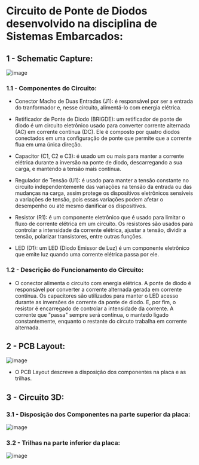 <h1>Circuito de Ponte de Diodos desenvolvido na disciplina de Sistemas Embarcados:</h1>

<h2>1 - Schematic Capture:</h2>

![image](https://user-images.githubusercontent.com/110207330/227061166-73e10507-8c7e-495f-9cdd-3201ae3c7a2f.png)

<h3>1.1 - Componentes do Circuito:</h3>

- Conector Macho de Duas Entradas (J1): é responsável por ser a entrada do tranformador e, nesse circuito, alimentá-lo com energia elétrica.  

- Retificador de Ponte de Diodo (BRIGDE): um retificador de ponte de diodo é um circuito eletrônico usado para converter corrente alternada (AC) em corrente contínua (DC). Ele é composto por quatro diodos conectados em uma configuração de ponte que permite que a corrente flua em uma única direção.

- Capacitor (C1, C2 e C3): é usado um ou mais para manter a corrente elétrica durante a inversão na ponte de diodo, descarregando a sua carga, e mantendo a tensão mais contínua.

- Regulador de Tensão (U1): é usado para manter a tensão constante no circuito independentemente das variações na tensão da entrada ou das mudanças na carga, assim protege os dispositivos eletrônicos sensíveis a variações de tensão, pois essas variações podem afetar o desempenho ou até mesmo danificar os dispositivos.

- Resistor (R1): é um componente eletrônico que é usado para limitar o fluxo de corrente elétrica em um circuito. Os resistores são usados para controlar a intensidade da corrente elétrica, ajustar a tensão, dividir a tensão, polarizar transistores, entre outras funções.

- LED (D1): um LED (Diodo Emissor de Luz) é um componente eletrônico que emite luz quando uma corrente elétrica passa por ele.

<h3>1.2 - Descrição do Funcionamento do Circuito:</h3>

- O conector alimenta o circuito com energia elétrica. A ponte de diodo é responsável por converter a corrente alternada gerada em corrente contínua. Os capacitores são utilizados para manter o LED acesso durante as inversões de corrente da ponte de diodo. E, por fim, o resistor é encarregado de controlar a intensidade da corrente. A corrente que "passa" sempre será contínua, o mantedo ligado constantemente, enquanto o restante do circuto trabalha em corrente alternada. 

<h2>2 - PCB Layout:</h2>

![image](https://user-images.githubusercontent.com/110207330/227061688-0e5bd9a4-3e7c-457e-882f-460e81df5356.png)

- O PCB Layout descreve a disposição dos componentes na placa e as trilhas. 

<h2>3 - Circuito 3D:</h2>

<h3>3.1 - Disposição dos Componentes na parte superior da placa:</h3>

![image](https://user-images.githubusercontent.com/110207330/227062711-d9e08a01-bbde-49a1-aacd-36aadfb01826.png)

<h3>3.2 - Trilhas na parte inferior da placa:</h3>

![image](https://user-images.githubusercontent.com/110207330/227062853-266e8bed-75d8-4672-abc7-8bf2797552cf.png)
